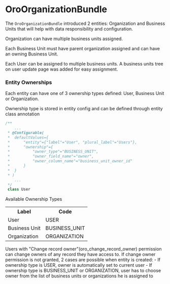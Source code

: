 OroOrganizationBundle
========================
The `OroOrganizationBundle` introduced 2 entities: Organization and Business Units that will help with data
responsibility and configuration.

Organization can have multiple business units assigned.

Each Business Unit must have parent organization assigned and can have an owning Business Unit.

Each User can be assigned to multiple business units. A business units tree on user update page was added for easy assignment.

### Entity Ownerships

Each entity can have one of 3 ownership types defined: User, Business Unit or Organization.

Ownership type is stored in entity config and can be defined through entity class annotation

``` php
/**
    ...
 * @Configurable(
 *  defaultValues={
 *      "entity"={"label"="User", "plural_label"="Users"},
 *      "ownership"={
 *          "owner_type"="BUSINESS_UNIT",
 *          "owner_field_name"="owner",
 *          "owner_column_name"="business_unit_owner_id"
 *      }
 *  }
 * )
    ...
 */
 class User
```

Available Ownership Types

<table>
<tr>
    <th>Label</th>
    <th>Code</th>
</tr>
<tr>
    <td>User</td>
    <td>USER</td>
</tr>
<tr>
    <td>Business Unit</td>
    <td>BUSINESS_UNIT</td>
</tr>
<tr>
    <td>Organization</td>
    <td>ORGANIZATION</td>
</tr>
</table>

Users with "Change record owner"(oro_change_record_owner) permission can change owners of any record they have access to.
If change owner permission is not granted, 2 cases are possible when entity is created:
    - If ownership type is USER, owner is automatically set to current user
    - If ownership type is BUSINESS_UNIT or ORGANIZATION, user has to choose owner from the list of business units or organizations he is assigned to
